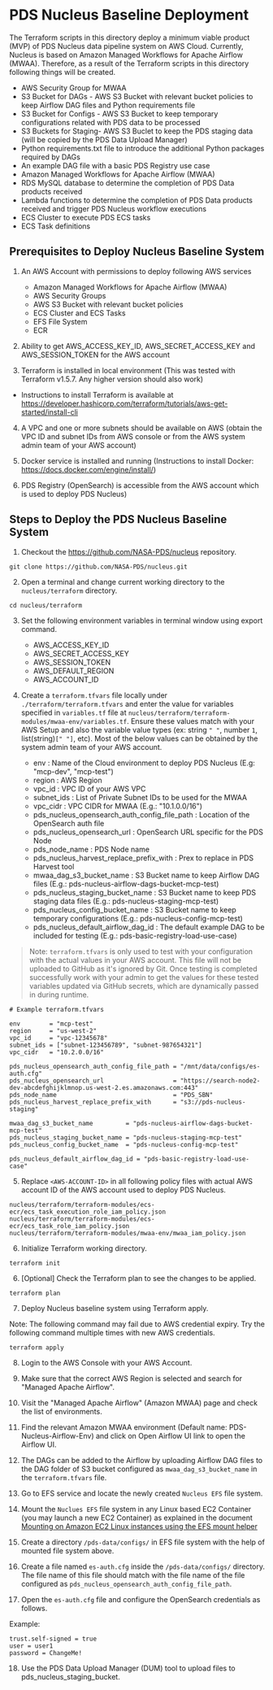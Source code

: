 # PDS Nucleus Baseline Deployment

The Terraform scripts in this directory deploy a minimum viable product (MVP) of PDS Nucleus data pipeline
system on AWS Cloud. Currently, Nucleus is based on Amazon Managed Workflows for Apache Airflow (MWAA).
Therefore, as a result of the Terraform scripts in this directory following things will be created.
- AWS Security Group for MWAA
- S3 Bucket for DAGs - AWS S3 Bucket with relevant bucket policies to keep Airflow DAG files and Python requirements file
- S3 Bucket for Configs - AWS S3 Bucket to keep temporary configurations related with PDS data to be processed
- S3 Buckets for Staging- AWS S3 Buclet to keep the PDS staging data (will be copied by the PDS Data Upload Manager)
- Python requirements.txt file to introduce the additional Python packages required by DAGs
- An example DAG file with a basic PDS Registry use case
- Amazon Managed Workflows for Apache Airflow (MWAA)
- RDS MySQL database to determine the completion of PDS Data products received
- Lambda functions to determine the completion of PDS Data products received and trigger PDS Nucleus workflow executions
- ECS Cluster to execute PDS ECS tasks
- ECS Task definitions


## Prerequisites to Deploy Nucleus Baseline System

1. An AWS Account with permissions to deploy following AWS services
   - Amazon Managed Workflows for Apache Airflow (MWAA)
   - AWS Security Groups
   - AWS S3 Bucket with relevant bucket policies
   - ECS Cluster and ECS Tasks
   - EFS File System
   - ECR

2. Ability to get AWS_ACCESS_KEY_ID, AWS_SECRET_ACCESS_KEY and AWS_SESSION_TOKEN for the AWS account

3. Terraform is installed in local environment (This was tested with Terraform v1.5.7. Any higher version should also work)
 - Instructions to install Terraform is available at https://developer.hashicorp.com/terraform/tutorials/aws-get-started/install-cli

4. A VPC and one or more subnets should be available on AWS (obtain the VPC ID and subnet IDs from AWS console or from the AWS
system admin team of your AWS account)

5. Docker service is installed and running (Instructions to install Docker: https://docs.docker.com/engine/install/)

6. PDS Registry (OpenSearch) is accessible from the AWS account which is used to deploy PDS Nucleus)


## Steps to Deploy the PDS Nucleus Baseline System

1. Checkout the https://github.com/NASA-PDS/nucleus repository.

```shell
git clone https://github.com/NASA-PDS/nucleus.git
```

2. Open a terminal and change current working directory to the `nucleus/terraform` directory.

```shell
cd nucleus/terraform
```

3. Set the following environment variables in terminal window using export command.
    - AWS_ACCESS_KEY_ID
    - AWS_SECRET_ACCESS_KEY
    - AWS_SESSION_TOKEN
    - AWS_DEFAULT_REGION
    - AWS_ACCOUNT_ID

4. Create a `terraform.tfvars` file locally under `./terraform/terraform.tfvars` and enter the value for variables specified in `variables.tf` file at `nucleus/terraform/terraform-modules/mwaa-env/variables.tf`. Ensure these values match with your AWS Setup and also the variable value types (ex: string `" "`, number `1`, list(string)`[" "]`, etc). Most of the below values can be obtained by the system admin team of your AWS account.

    - env        : Name of the Cloud environment to deploy PDS Nucleus (E.g: "mcp-dev", "mcp-test")
    - region     : AWS Region
    - vpc_id     : VPC ID of your AWS VPC
    - subnet_ids : List of Private Subnet IDs to be used for the MWAA
    - vpc_cidr   : VPC CIDR for MWAA (E.g.: "10.1.0.0/16")
    - pds_nucleus_opensearch_auth_config_file_path : Location of the OpenSearch auth file
    - pds_nucleus_opensearch_url                   : OpenSearch URL specific for the PDS Node
    - pds_node_name                                : PDS Node name
    - pds_nucleus_harvest_replace_prefix_with      : Prex to replace in PDS Harvest tool
    - mwaa_dag_s3_bucket_name         : S3 Bucket name to keep Airflow DAG files (E.g.: pds-nucleus-airflow-dags-bucket-mcp-test)
    - pds_nucleus_staging_bucket_name : S3 Bucket name to keep PDS staging data files (E.g.: pds-nucleus-staging-mcp-test)
    - pds_nucleus_config_bucket_name  : S3 Bucket name to keep temporary configurations (E.g.: pds-nucleus-config-mcp-test)
    - pds_nucleus_default_airflow_dag_id : The default example DAG to be included for testing (E.g.: pds-basic-registry-load-use-case)


> Note: `terraform.tfvars` is only used to test with your configuration with the actual values in your AWS account. This file will not be uploaded to GitHub as it's ignored by Git. Once testing is completed successfully work with your admin to get the values for these tested variables updated via GitHub secrets, which are dynamically passed in during runtime.

```
# Example terraform.tfvars

env        = "mcp-test"
region     = "us-west-2"
vpc_id     = "vpc-12345678"
subnet_ids = ["subnet-123456789", "subnet-987654321"]
vpc_cidr   = "10.2.0.0/16"

pds_nucleus_opensearch_auth_config_file_path = "/mnt/data/configs/es-auth.cfg"
pds_nucleus_opensearch_url                   = "https://search-node2-dev-abcdefghijklmnop.us-west-2.es.amazonaws.com:443"
pds_node_name                                = "PDS_SBN"
pds_nucleus_harvest_replace_prefix_with      = "s3://pds-nucleus-staging"

mwaa_dag_s3_bucket_name         = "pds-nucleus-airflow-dags-bucket-mcp-test"
pds_nucleus_staging_bucket_name = "pds-nucleus-staging-mcp-test"
pds_nucleus_config_bucket_name  = "pds-nucleus-config-mcp-test"

pds_nucleus_default_airflow_dag_id = "pds-basic-registry-load-use-case"
```

5. Replace `<AWS-ACCOUNT-ID>` in all following policy files with actual AWS account ID of the AWS account used to deploy PDS Nucleus.
```shell
nucleus/terraform/terraform-modules/ecs-ecr/ecs_task_execution_role_iam_policy.json
nucleus/terraform/terraform-modules/ecs-ecr/ecs_task_role_iam_policy.json
nucleus/terraform/terraform-modules/mwaa-env/mwaa_iam_policy.json
```

6. Initialize Terraform working directory.

```shell
terraform init
```

6. [Optional] Check the Terraform plan to see the changes to be applied.

```shell
terraform plan
```

7. Deploy Nucleus baseline system using Terraform apply.

Note: The following command may fail due to AWS credential expiry. Try the following command multiple times with new AWS credentials.

```shell
terraform apply
```

8. Login to the AWS Console with your AWS Account.

9. Make sure that the correct AWS Region is selected and search for "Managed Apache Airflow".

10. Visit the "Managed Apache Airflow" (Amazon MWAA) page and check the list of environments.

11. Find the relevant Amazon MWAA environment (Default name: PDS-Nucleus-Airflow-Env) and click on
    Open Airflow UI link to open the Airflow UI.

12. The DAGs can be added to the Airflow by uploading Airflow DAG files to the DAG folder of S3 bucket
configured as `mwaa_dag_s3_bucket_name` in the `terraform.tfvars` file.

13. Go to EFS service and locate the newly created `Nucleus EFS` file system.

14. Mount the `Nuclues EFS` file system in any Linux based EC2 Container (you may launch a new EC2 Container) as
explained in the document [Mounting on Amazon EC2 Linux instances using the EFS mount helper](https://docs.aws.amazon.com/efs/latest/ug/mounting-fs-mount-helper-ec2-linux.html)

15. Create a directory `/pds-data/configs/` in EFS file system with the help of mounted file system above.

16. Create a file named `es-auth.cfg` inside the `/pds-data/configs/` directory. The file name of this file should match with the file name of the file 
configured as `pds_nucleus_opensearch_auth_config_file_path`. 

17. Open the `es-auth.cfg` file and configure the OpenSearch credentials as follows.

Example: 

```shell
trust.self-signed = true
user = user1
password = ChangeMe!
```

18. Use the PDS Data Upload Manager (DUM) tool to upload files to pds_nucleus_staging_bucket.
